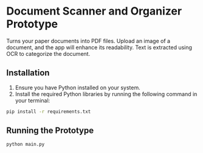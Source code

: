 
# Document Scanner and Organizer Prototype

Turns your paper documents into PDF files. Upload an image of a document, and the app will enhance its readability. Text is extracted using OCR to categorize the document.

## Installation

1. Ensure you have Python installed on your system.
2. Install the required Python libraries by running the following command in your terminal:

```bash
pip install -r requirements.txt
```

## Running the Prototype

```bash
python main.py
```



